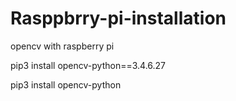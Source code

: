 # Rasppbrry-pi-installation
opencv with raspberry pi


pip3 install opencv-python==3.4.6.27

pip3 install opencv-python
